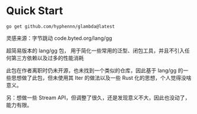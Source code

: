 # Quick Start

```shell
go get github.com/hyphennn/glambda@latest
```

灵感来源：字节跳动 code.byted.org/lang/gg

超简易版本的 lang/gg 包， 用于简化一些常用的泛型、闭包工具，并且不引入任何第三方依赖以及过多的性能消耗

此包在作者离职时仍未开源，也未找到一个类似的仓库，因此基于 lang/gg 的一些思想做了此包，但未使用其 Iter 的做法以及一些 Rust
化的思想，个人觉得没啥意义。

另：想做一些 Stream API，但调整了很久，还是发现意义不大，因此也没动了，能力有限。
